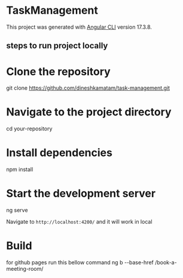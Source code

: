 # TaskManagement

This project was generated with [Angular CLI](https://github.com/angular/angular-cli) version 17.3.8.

## steps to run project locally

# Clone the repository
git clone https://github.com/dineshkamatam/task-management.git

# Navigate to the project directory
cd your-repository

# Install dependencies
npm install

# Start the development server
ng serve

Navigate to `http://localhost:4200/` and it will work in local





# Build

for github pages run this bellow command
ng b --base-href /book-a-meeting-room/




